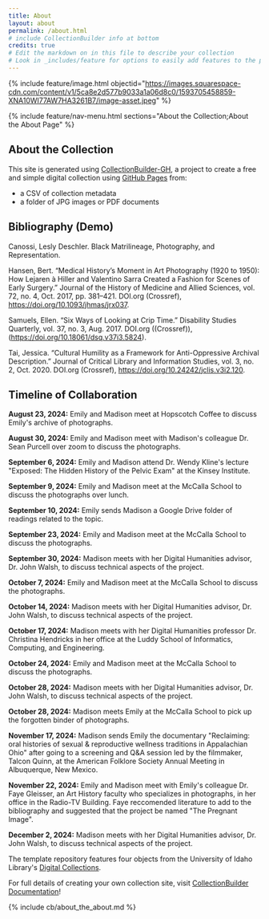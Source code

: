 ```yaml
---
title: About
layout: about
permalink: /about.html
# include CollectionBuilder info at bottom
credits: true
# Edit the markdown on in this file to describe your collection
# Look in _includes/feature for options to easily add features to the page
---
```


{% include feature/image.html objectid="https://images.squarespace-cdn.com/content/v1/5ca8e2d577b9033a1a06d8c0/1593705458859-XNA10WI77AW7HA3261B7/image-asset.jpeg" %}

{% include feature/nav-menu.html sections="About the Collection;About the About Page" %}

## About the Collection

This site is generated using [CollectionBuilder-GH](https://collectionbuilding.github.io/gh/), a project to create a free and simple digital collection using [GitHub Pages](https://pages.github.com/) from: 

- a CSV of collection metadata
- a folder of JPG images or PDF documents

## Bibliography (Demo)
Canossi, Lesly Deschler. Black Matrilineage, Photography, and Representation.  

Hansen, Bert. “Medical History’s Moment in Art Photography (1920 to 1950): How Lejaren à Hiller and Valentino Sarra Created a Fashion for Scenes of Early Surgery.” Journal of the History of Medicine and Allied Sciences, vol. 72, no. 4, Oct. 2017, pp. 381–421. DOI.org (Crossref), https://doi.org/10.1093/jhmas/jrx037.  

Samuels, Ellen. “Six Ways of Looking at Crip Time.” Disability Studies Quarterly, vol. 37, no. 3, Aug. 2017. DOI.org ((Crossref)), (https://doi.org/10.18061/dsq.v37i3.5824).  

Tai, Jessica. “Cultural Humility as a Framework for Anti-Oppressive Archival Description.” Journal of Critical Library and Information Studies, vol. 3, no. 2, Oct. 2020. DOI.org (Crossref), https://doi.org/10.24242/jclis.v3i2.120.  



## Timeline of Collaboration

**August 23, 2024:** Emily and Madison meet at Hopscotch Coffee to discuss Emily's archive of photographs.  

**August 30, 2024:** Emily and Madison meet with Madison's colleague Dr. Sean Purcell over zoom to discuss the photographs.  

**September 6, 2024:** Emily and Madison attend Dr. Wendy Kline's lecture "Exposed: The Hidden History of the Pelvic Exam" at the Kinsey Institute.  

**September 9, 2024:** Emily and Madison meet at the McCalla School to discuss the photographs over lunch.  

**September 10, 2024:** Emily sends Madison a Google Drive folder of readings related to the topic.  

**September 23, 2024:** Emily and Madison meet at the McCalla School to discuss the photographs.  

**September 30, 2024:** Madison meets with her Digital Humanities advisor, Dr. John Walsh, to discuss technical aspects of the project.  

**October 7, 2024:** Emily and Madison meet at the McCalla School to discuss the photographs.  

**October 14, 2024:** Madison meets with her Digital Humanities advisor, Dr. John Walsh, to discuss technical aspects of the project.  

**October 17, 2024:** Madison meets with her Digital Humanities professor Dr. Christina Hendricks in her office at the Luddy School of Informatics, Computing, and Engineering.  

**October 24, 2024:** Emily and Madison meet at the McCalla School to discuss the photographs.    

**October 28, 2024:** Madison meets with her Digital Humanities advisor, Dr. John Walsh, to discuss technical aspects of the project.  

**October 28, 2024:** Madison meets Emily at the McCalla School to pick up the forgotten binder of photographs.    

**November 17, 2024:** Madison sends Emily the documentary "Reclaiming: oral histories of sexual & reproductive wellness traditions in Appalachian Ohio" after going to a screening and Q&A session led by the filmmaker, Talcon Quinn, at the American Folklore Society Annual Meeting in Albuquerque, New Mexico.  

**November 22, 2024:** Emily and Madison meet with Emily's colleague Dr. Faye Gleisser, an Art History faculty who specializes in photographs, in her office in the Radio-TV Building. Faye reccomended literature to add to the bibliography and suggested that the project be named "The Pregnant Image".  

**December 2, 2024:** Madison meets with her Digital Humanities advisor, Dr. John Walsh, to discuss technical aspects of the project.


The template repository features four objects from the University of Idaho Library's [Digital Collections](https://www.lib.uidaho.edu/digital). 

For full details of creating your own collection site, visit [CollectionBuilder Documentation](https://collectionbuilder.github.io/cb-docs/)!

<!-- IMPORTANT!!! DELETE this comment and the include below when you are finished editing this page for your collection. The include below introduces about page features. They will show up on your collection's about page until you delete it.  -->
{% include cb/about_the_about.md %} 
